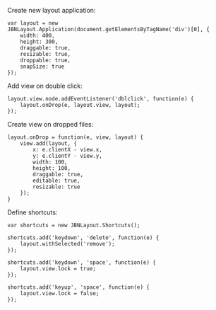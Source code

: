 Create new layout application:

    var layout = new JBNLayout.Application(document.getElementsByTagName('div')[0], {
        width: 400,
        height: 300,
        draggable: true,
        resizable: true,
        droppable: true,
        snapSize: true
    });

Add view on double click:

    layout.view.node.addEventListener('dblclick', function(e) {
        layout.onDrop(e, layout.view, layout);
    });

Create view on dropped files:

    layout.onDrop = function(e, view, layout) {
        view.add(layout, {
            x: e.clientX - view.x,
            y: e.clientY - view.y,
            width: 100,
            height: 100,
            draggable: true,
            editable: true,
            resizable: true
        });
    }

Define shortcuts:

    var shortcuts = new JBNLayout.Shortcuts();

    shortcuts.add('keydown', 'delete', function(e) {
        layout.withSelected('remove');
    });

    shortcuts.add('keydown', 'space', function(e) {
        layout.view.lock = true;
    });

    shortcuts.add('keyup', 'space', function(e) {
        layout.view.lock = false;
    });